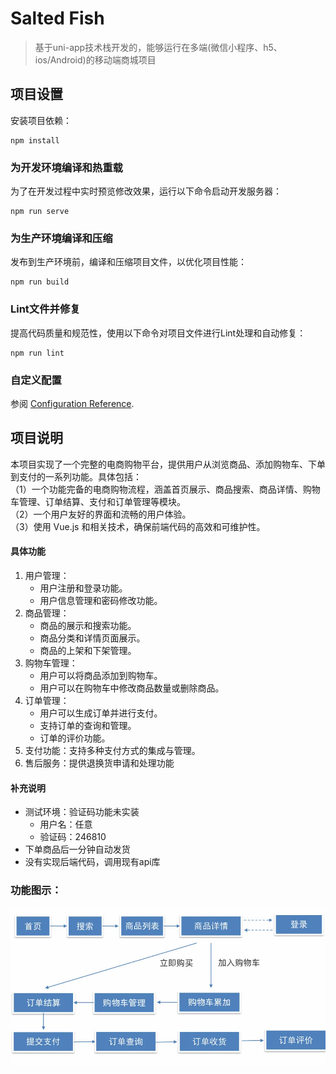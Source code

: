 # Salted Fish
> 基于uni-app技术栈开发的，能够运行在多端(微信小程序、h5、ios/Android)的移动端商城项目

## 项目设置
安装项目依赖：
```
npm install
```
###  为开发环境编译和热重载
 为了在开发过程中实时预览修改效果，运行以下命令启动开发服务器：  
```
npm run serve
```
###  为生产环境编译和压缩  
 发布到生产环境前，编译和压缩项目文件，以优化项目性能： 
```
npm run build
```
###  Lint文件并修复  
 提高代码质量和规范性，使用以下命令对项目文件进行Lint处理和自动修复：  
```
npm run lint
```
###  自定义配置  
参阅 [Configuration Reference](https://cli.vuejs.org/config/).

## 项目说明
本项目实现了一个完整的电商购物平台，提供用户从浏览商品、添加购物车、下单到支付的一系列功能。具体包括：<br />（1）一个功能完备的电商购物流程，涵盖首页展示、商品搜索、商品详情、购物车管理、订单结算、支付和订单管理等模块。<br />（2）一个用户友好的界面和流畅的用户体验。<br />（3）使用 Vue.js 和相关技术，确保前端代码的高效和可维护性。
<a name="JBg7S"></a>

#### 具体功能

1. 用户管理：
   - 用户注册和登录功能。
   - 用户信息管理和密码修改功能。
2. 商品管理：
   - 商品的展示和搜索功能。
   - 商品分类和详情页面展示。
   - 商品的上架和下架管理。
3. 购物车管理：
   - 用户可以将商品添加到购物车。
   - 用户可以在购物车中修改商品数量或删除商品。
4. 订单管理：
   - 用户可以生成订单并进行支付。
   - 支持订单的查询和管理。
   - 订单的评价功能。
5. 支付功能：支持多种支付方式的集成与管理。
6. 售后服务：提供退换货申请和处理功能
<a name="E789r"></a>
#### 补充说明

- 测试环境：验证码功能未实装
   - 用户名：任意
   - 验证码：246810
- 下单商品后一分钟自动发货
- 没有实现后端代码，调用现有api库
<a name="GX8kz"></a>
### 功能图示：
![image.png](./image/p1.png)
